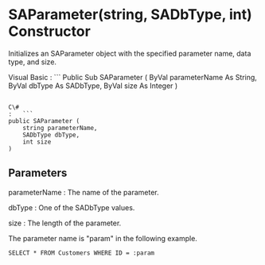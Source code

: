 <!-- loio3c1b6d926c5f1014a2afd1aa05d26f81 -->

# SAParameter\(string, SADbType, int\) Constructor

Initializes an SAParameter object with the specified parameter name, data type, and size.



Visual Basic
:   ```
Public Sub SAParameter (
    ByVal parameterName As String,
    ByVal dbType As SADbType,
    ByVal size As Integer
)
```

C\#
:   ```
public SAParameter (
    string parameterName,
    SADbType dbType,
    int size
)
```



## Parameters

parameterName
:   The name of the parameter.

dbType
:   One of the SADbType values.

size
:   The length of the parameter.



The parameter name is "param" in the following example.

```
SELECT * FROM Customers WHERE ID = :param
```

